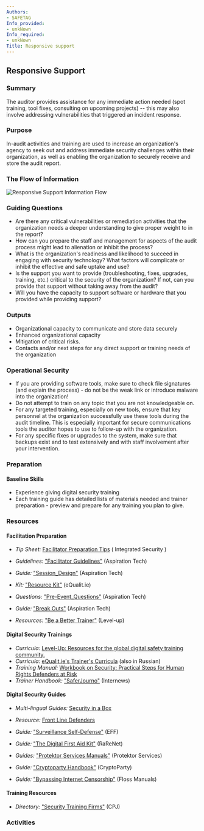 ```yaml
---
Authors:
- SAFETAG
Info_provided:
- unkNown
Info_required:
- unkNown
Title: Responsive support
---
```


## Responsive Support

### Summary

The auditor provides assistance for any immediate action needed (spot training, tool fixes, consulting on upcoming projects) -- this may also involve addressing vulnerabilities that triggered an incident response.

### Purpose

In-audit activities and training are used to increase an organization's agency to seek out and address immediate security challenges within their organization, as well as enabling the organization to securely receive and store the audit report.

### The Flow of Information
![Responsive Support Information Flow](images/info_flows/responsive_support.svg)

### Guiding Questions

* Are there any critical vulnerabilities or remediation activities that the organization needs a deeper understanding to give proper weight to in the report?
* How can you prepare the staff and management for aspects of the audit process might lead to alienation or inhibit the process?
* What is the organization's readiness and likelihood to succeed in engaging with security technology?  What factors will complicate or inhibit the effective and safe uptake and use?
* Is the support you want to provide (troubleshooting, fixes, upgrades, training, etc.) critical to the security of the organization? If not, can you provide that support without taking away from the audit?
* Will you have the capacity to support software or hardware that you provided while providing support?




### Outputs

* Organizational capacity to communicate and store data securely
* Enhanced organizational capacity
* Mitigation of critical risks.
* Contacts and/or next steps for any direct support or training needs of the organization

### Operational Security

* If you are providing software tools, make sure to check file signatures (and explain the process) - do not be the weak link or introduce malware into the organization!
* Do not attempt to train on any topic that you are not knowledgeable on.
* For any targeted training, especially on new tools, ensure that key personnel at the organization successfully use these tools during the audit timeline. This is especially important for secure communications tools the auditor hopes to use to follow-up with the organization.
* For any specific fixes or upgrades to the system, make sure that backups exist and to test extensively and with staff involvement after your intervention.

### Preparation

#### Baseline Skills

* Experience giving digital security training
* Each training guide has detailed lists of materials needed and trainer preparation - preview and prepare for any training you plan to give.




### Resources
<div class="greybox">


#### Facilitation Preparation

  * *Tip Sheet:* [Facilitator Preparation Tips](http://integratedsecuritymanual.org/sites/default/files/integratedsecurity_themanual_1.pdf#page=25) ( Integrated Security )

  * *Guidelines:* ["Facilitator Guidelines"](http://facilitation.aspirationtech.org/index.php?title=Facilitation:Facilitator_Guidelines) (Aspiration Tech)

  * *Guide:* ["Session_Design"](http://facilitation.aspirationtech.org/index.php?title=Agenda:Session_Design) (Aspiration Tech)

  * *Kit:* ["Resource Kit"](https://learn.equalit.ie/wiki/Resource_Kit) (eQualit.ie)

  * *Questions:* ["Pre-Event_Questions"](http://facilitation.aspirationtech.org/index.php?title=Participants:Pre-Event_Questions) (Aspiration Tech)

  * *Guide:* ["Break Outs"](http://facilitation.aspirationtech.org/index.php?title=Facilitation:Break-Outs) (Aspiration Tech)

  * *Resources:* ["Be a Better Trainer"](https://level-up.cc/you-the-trainer/be-a-better-trainer/) (Level-up)


#### Digital Security Trainings


  * *Curricula:* [Level-Up: Resources for the global digital safety training community.](https://www.level-up.cc/)
  * *Curricula:* [eQualit.ie's Trainer's Curricula](https://learn.equalit.ie/wiki/Curricula) (also in Russian)
  * *Training Manual:* [Workbook on Security: Practical Steps for Human Rights Defenders at Risk](https://www.frontlinedefenders.org/security-training)
  * *Trainer Handbook:* ["SaferJourno"](https://internews.org/research-publications/saferjourno-digital-security-resources-media-trainers) (Internews)



#### Digital Security Guides

  * *Multi-lingual Guides:* [Security in a Box](https://securityinabox.org/en)

  * *Resource:* [Front Line Defenders](https://www.frontlinedefenders.org/digital-security)

  * *Guide:* ["Surveillance Self-Defense"](https://ssd.eff.org/en/index) (EFF)
 
  * *Guide:* ["The Digital First Aid Kit"](https://digitalfirstaid.org) (RaReNet)

  * *Guides:* ["Protektor Services Manuals"](http://protektor-blog.blogspot.com/) (Protektor Services)

  * *Guide:* ["Cryptoparty Handbook"](http://mirror-de.cryptoparty.is/handbook/) (CryptoParty)

  * *Guide:* ["Bypassing Internet Censorship"](http://en.flossmanuals.net/bypassing-censorship/) (Floss Manuals)



#### Training Resources
  
  * *Directory:* ["Security Training Firms"](https://www.cpj.org/reports/2012/04/security-training.php) (CPJ)




</div>

### Activities